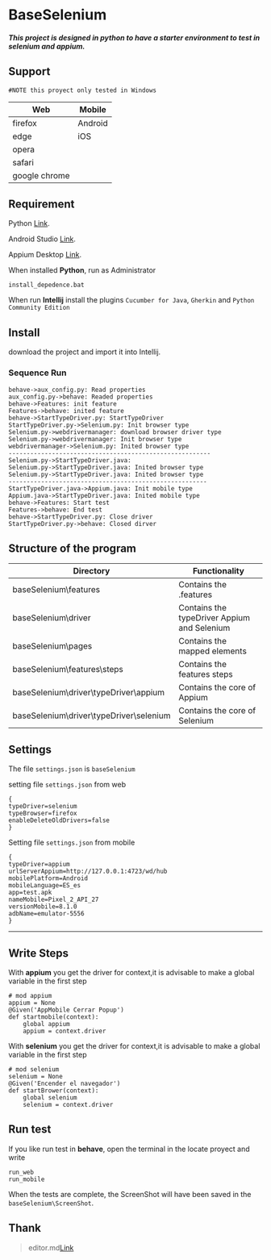 # BaseSelenium 

##### This project is designed in python to have a starter environment to test in selenium and appium.

## Support
	#NOTE this proyect only tested in Windows

Web  | Mobile
------------- | -------------
firefox  | Android
edge  | iOS
opera  |  
safari |  
google chrome  |  

## Requirement 
Python [Link](https://www.python.org/downloads/).

Android Studio [Link](https://developer.android.com/studio).

Appium Desktop [Link](http://appium.io/downloads.html).

When installed **Python**, run as Administrator
	
 
	install_depedence.bat


When run **Intellij** install the plugins `Cucumber for Java`, `Gherkin` and `Python Community Edition`


## Install
download the project and import it into Intellij.

### Sequence Run
                    
```seq
behave->aux_config.py: Read properties
aux_config.py->behave: Readed properties
behave->Features: init feature
Features->behave: inited feature
behave->StartTypeDriver.py: StartTypeDriver
StartTypeDriver.py->Selenium.py: Init browser type
Selenium.py->webdrivermanager: download browser driver type
Selenium.py->webdrivermanager: Init browser type
webdrivermanager->Selenium.py: Inited browser type
--------------------------------------------------------
Selenium.py->StartTypeDriver.java: 
Selenium.py->StartTypeDriver.java: Inited browser type
Selenium.py->StartTypeDriver.java: Inited browser type
-------------------------------------------------------
StartTypeDriver.java->Appium.java: Init mobile type
Appium.java->StartTypeDriver.java: Inited mobile type
behave->Features: Start test
Features->behave: End test
behave->StartTypeDriver.py: Close driver
StartTypeDriver.py->behave: Closed dirver
```

## Structure of the program
Directory  | Functionality
------------- | -------------
baseSelenium\features  | Contains the .features
baseSelenium\driver  | Contains the typeDriver Appium and Selenium
baseSelenium\pages   |  Contains the mapped elements
baseSelenium\features\steps  |  Contains the features steps
baseSelenium\driver\typeDriver\appium  | Contains the core of Appium
baseSelenium\driver\typeDriver\selenium   | Contains the core of Selenium


## Settings
The file `settings.json` is `baseSelenium`

setting file  `settings.json` from web
    
    {
	typeDriver=selenium
	typeBrowser=firefox
	enableDeleteOldDrivers=false
	}

Setting file  `settings.json` from mobile

	{
	typeDriver=appium
	urlServerAppium=http://127.0.0.1:4723/wd/hub
	mobilePlatform=Android
	mobileLanguage=ES_es
	app=test.apk
	nameMobile=Pixel_2_API_27
	versionMobile=8.1.0
	adbName=emulator-5556
	}
     
----
## Write Steps
With **appium** you get the driver for context,it is advisable to make a global variable in the first step 
    
	# mod appium
    appium = None
    @Given('AppMobile Cerrar Popup')
    def startmobile(context):
        global appium
        appium = context.driver

With **selenium** you get the driver for context,it is advisable to make a global variable in the first step
 
 	# mod selenium
    selenium = None
    @Given('Encender el navegador')
    def startBrower(context):
        global selenium
        selenium = context.driver

## Run test

If you like run test in **behave**, open the terminal in the locate proyect and write

	run_web
	run_mobile

When the tests are complete, the ScreenShot will have been saved in the  `baseSelenium\ScreenShot`.

## Thank
>editor.md[Link](https://pandao.github.io/editor.md/en.html)



